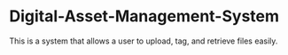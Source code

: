 # Digital-Asset-Management-System
This is a system that allows a user to upload, tag, and retrieve files easily.
